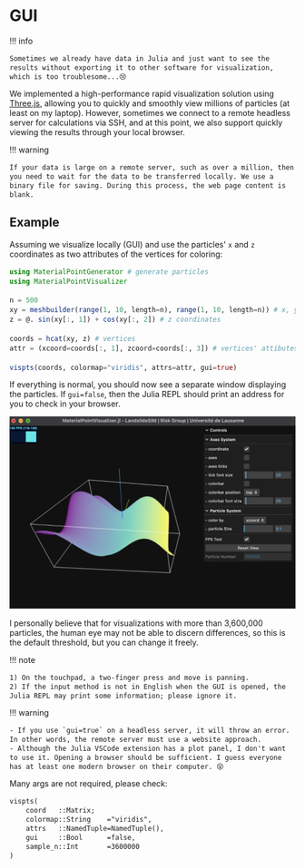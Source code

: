 # GUI

!!! info

    Sometimes we already have data in Julia and just want to see the results without exporting it to other software for visualization, which is too troublesome...😢

We implemented a high-performance rapid visualization solution using [Three.js](https://threejs.org), allowing you to quickly and smoothly view millions of particles (at least on my laptop). However, sometimes we connect to a remote headless server for calculations via SSH, and at this point, we also support quickly viewing the results through your local browser.

!!! warning

    If your data is large on a remote server, such as over a million, then you need to wait for the data to be transferred locally. We use a binary file for saving. During this process, the web page content is blank.

## Example

Assuming we visualize locally (GUI) and use the particles' ``x`` and ``z`` coordinates as two attributes of the vertices for coloring:

```julia
using MaterialPointGenerator # generate particles
using MaterialPointVisualizer

n = 500
xy = meshbuilder(range(1, 10, length=n), range(1, 10, length=n)) # x, y coordinates
z = @. sin(xy[:, 1]) + cos(xy[:, 2]) # z coordinates

coords = hcat(xy, z) # vertices
attr = (xcoord=coords[:, 1], zcoord=coords[:, 3]) # vertices' attibutes

vispts(coords, colormap="viridis", attrs=attr, gui=true)
```

If everything is normal, you should now see a separate window displaying the particles. If `gui=false`, then the Julia REPL should print an address for you to check in your browser.

![exampleGUI](../assets/example.png)

I personally believe that for visualizations with more than 3,600,000 particles, the human eye may not be able to discern differences, so this is the default threshold, but you can change it freely.

!!! note

    1) On the touchpad, a two-finger press and move is panning.
    2) If the input method is not in English when the GUI is opened, the Julia REPL may print some information; please ignore it.

!!! warning

    - If you use `gui=true` on a headless server, it will throw an error. In other words, the remote server must use a website approach.
    - Although the Julia VSCode extension has a plot panel, I don't want to use it. Opening a browser should be sufficient. I guess everyone has at least one modern browser on their computer. 😝

Many args are not required, please check:

```@docs
vispts(
    coord   ::Matrix;
    colormap::String    ="viridis", 
    attrs   ::NamedTuple=NamedTuple(), 
    gui     ::Bool      =false,
    sample_n::Int       =3600000
)
```